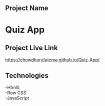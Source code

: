 ## Project Name
# Quiz App
## Project Live Link
https://chowdhuryfatema.github.io/Quiz-App/
## Technologies
-Html5 </br>
-Row CSS </br>
-JavaScript 
